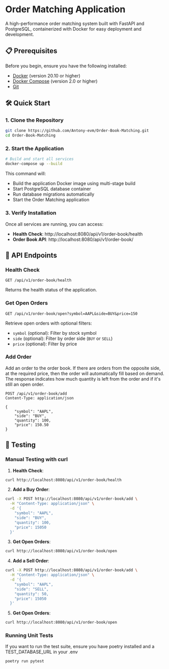 # Order Matching Application

A high-performance order matching system built with FastAPI and PostgreSQL, containerized with Docker for easy deployment and development.

## 📋 Prerequisites

Before you begin, ensure you have the following installed:

- [Docker](https://docs.docker.com/get-docker/) (version 20.10 or higher)
- [Docker Compose](https://docs.docker.com/compose/install/) (version 2.0 or higher)
- [Git](https://git-scm.com/downloads)

## 🛠️ Quick Start

### 1. Clone the Repository

```bash
git clone https://github.com/Antony-evm/Order-Book-Matching.git
cd Order-Book-Matching
```

### 2. Start the Application

```bash
# Build and start all services
docker-compose up --build
```

This command will:

- Build the application Docker image using multi-stage build
- Start PostgreSQL database container
- Run database migrations automatically
- Start the Order Matching application

### 3. Verify Installation

Once all services are running, you can access:

- **Health Check**: http://localhost:8080/api/v1/order-book/health
- **Order Book API**: http://localhost:8080/api/v1/order-book/

## 📖 API Endpoints

### Health Check

```http
GET /api/v1/order-book/health
```

Returns the health status of the application.

### Get Open Orders

```http
GET /api/v1/order-book/open?symbol=AAPL&side=BUY&price=150
```

Retrieve open orders with optional filters:

- `symbol` (optional): Filter by stock symbol
- `side` (optional): Filter by order side (`BUY` or `SELL`)
- `price` (optional): Filter by price

### Add Order

Add an order to the order book. If there are orders from the opposite side, at the required price, then the order will automatically fill based on demand. The response indicates how much quantity is left from the order and if it's still an open order.

```http
POST /api/v1/order-book/add
Content-Type: application/json

{
    "symbol": "AAPL",
    "side": "BUY",
    "quantity": 100,
    "price": 150.50
}
```

## 🧪 Testing

### Manual Testing with curl

1. **Health Check**:

```bash
curl http://localhost:8080/api/v1/order-book/health
```

2. **Add a Buy Order**:

```bash
curl -X POST http://localhost:8080/api/v1/order-book/add \
  -H "Content-Type: application/json" \
  -d '{
    "symbol": "AAPL",
    "side": "BUY",
    "quantity": 100,
    "price": 15050
  }'
```

3. **Get Open Orders**:

```bash
curl http://localhost:8080/api/v1/order-book/open
```

4. **Add a Sell Order**:

```bash
curl -X POST http://localhost:8080/api/v1/order-book/add \
  -H "Content-Type: application/json" \
  -d '{
    "symbol": "AAPL",
    "side": "SELL",
    "quantity": 50,
    "price": 15050
  }'
```

5. **Get Open Orders**:

```bash
curl http://localhost:8080/api/v1/order-book/open
```

### Running Unit Tests

If you want to run the test suite, ensure you have poetry installed and a TEST_DATABASE_URL in your .env

```
poetry run pytest
```
